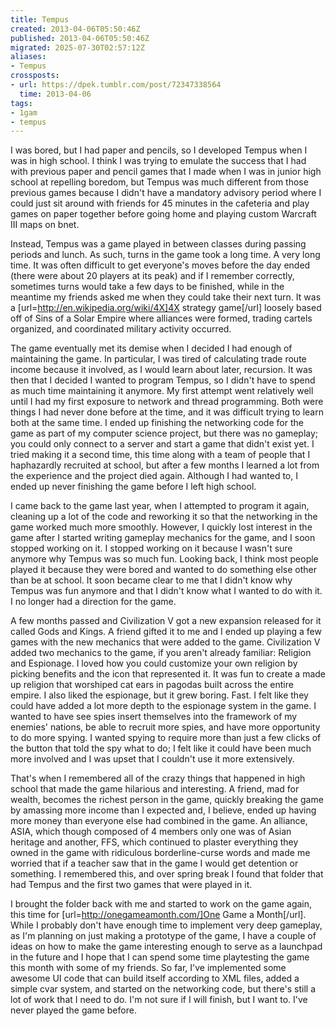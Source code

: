 ```yaml
---
title: Tempus
created: 2013-04-06T05:50:46Z
published: 2013-04-06T05:50:46Z
migrated: 2025-07-30T02:57:12Z
aliases:
- Tempus
crossposts:
- url: https://dpek.tumblr.com/post/72347338564
  time: 2013-04-06
tags:
- 1gam
- tempus
---
```


I was bored, but I had paper and pencils, so I developed Tempus when I was in high school. I think I was trying to emulate the success that I had with previous paper and pencil games that I made when I was in junior high school at repelling boredom, but Tempus was much different from those previous games because I didn't have a mandatory advisory period where I could just sit around with friends for 45 minutes in the cafeteria and play games on paper together before going home and playing custom Warcraft III maps on bnet.

Instead, Tempus was a game played in between classes during passing periods and lunch. As such, turns in the game took a long time. A very long time. It was often difficult to get everyone's moves before the day ended (there were about 20 players at its peak) and if I remember correctly, sometimes turns would take a few days to be finished, while in the meantime my friends asked me when they could take their next turn. It was a [url=http://en.wikipedia.org/wiki/4X]4X strategy game[/url] loosely based off of Sins of a Solar Empire where alliances were formed, trading cartels organized, and coordinated military activity occurred.

The game eventually met its demise when I decided I had enough of maintaining the game. In particular, I was tired of calculating trade route income because it involved, as I would learn about later, recursion. It was then that I decided I wanted to program Tempus, so I didn't have to spend as much time maintaining it anymore. My first attempt went relatively well until I had my first exposure to network and thread programming. Both were things I had never done before at the time, and it was difficult trying to learn both at the same time. I ended up finishing the networking code for the game as part of my computer science project, but there was no gameplay; you could only connect to a server and start a game that didn't exist yet. I tried making it a second time, this time along with a team of people that I haphazardly recruited at school, but after a few months I learned a lot from the experience and the project died again. Although I had wanted to, I ended up never finishing the game before I left high school.

I came back to the game last year, when I attempted to program it again, cleaning up a lot of the code and reworking it so that the networking in the game worked much more smoothly. However, I quickly lost interest in the game after I started writing gameplay mechanics for the game, and I soon stopped working on it. I stopped working on it because I wasn't sure anymore why Tempus was so much fun. Looking back, I think most people played it because they were bored and wanted to do something else other than be at school. It soon became clear to me that I didn't know why Tempus was fun anymore and that I didn't know what I wanted to do with it. I no longer had a direction for the game.

A few months passed and Civilization V got a new expansion released for it called Gods and Kings. A friend gifted it to me and I ended up playing a few games with the new mechanics that were added to the game. Civilization V added two mechanics to the game, if you aren't already familiar: Religion and Espionage. I loved how you could customize your own religion by picking benefits and the icon that represented it. It was fun to create a made up religion that worshiped cat ears in pagodas built across the entire empire. I also liked the espionage, but it grew boring. Fast. I felt like they could have added a lot more depth to the espionage system in the game. I wanted to have see spies insert themselves into the framework of my enemies' nations, be able to recruit more spies, and have more opportunity to do more spying. I wanted spying to require more than just a few clicks of the button that told the spy what to do; I felt like it could have been much more involved and I was upset that I couldn't use it more extensively.

That's when I remembered all of the crazy things that happened in high school that made the game hilarious and interesting. A friend, mad for wealth, becomes the richest person in the game, quickly breaking the game by amassing more income than I expected and, I believe, ended up having more money than everyone else had combined in the game. An alliance, ASIA, which though composed of 4 members only one was of Asian heritage and another, FFS, which continued to plaster everything they owned in the game with ridiculous borderline-curse words and made me worried that if a teacher saw that in the game I would get detention or something. I remembered this, and over spring break I found that folder that had Tempus and the first two games that were played in it.

I brought the folder back with me and started to work on the game again, this time for [url=http://onegameamonth.com/]One Game a Month[/url]. While I probably don't have enough time to implement very deep gameplay, as I'm planning on just making a prototype of the game, I have a couple of ideas on how to make the game interesting enough to serve as a launchpad in the future and I hope that I can spend some time playtesting the game this month with some of my friends. So far, I've implemented some awesome UI code that can build itself according to XML files, added a simple cvar system, and started on the networking code, but there's still a lot of work that I need to do. I'm not sure if I will finish, but I want to. I've never played the game before.
